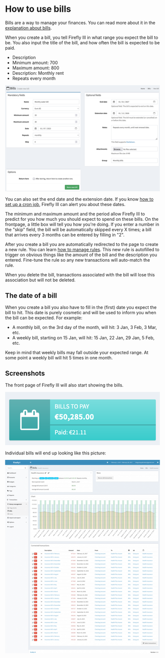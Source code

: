 # How to use bills

Bills are a way to manage your finances. You can read more about it in the [explanation about bills](../../../explanation/financial-concepts/bills.md).

When you create a bill, you tell Firefly III in what range you expect the bill to be. You also input the title of the bill, and how often the bill is expected to be paid.

* Description
* Minimum amount: 700
* Maximum amount: 800
* Description: Monthly rent
* Repeats every month

![The bills on the dashboard](../../../images/how-to/firefly-iii/finances/create-bill.png)

You can also set the end date and the extension date. If you know [how to set up a cron job](../advanced/cron.md), Firefly III can alert you about these dates.

The minimum and maximum amount and the period allow Firefly III to predict for you how much you should expect to spend on these bills. On the frontpage, a little box will tell you how you're doing.  If you enter a number in the "skip" field, the bill will be automatically skipped every X times; a bill that arrives every 3 months can be entered by filling in "2".

After you create a bill you are automatically redirected to the page to create a new rule. You can learn [how to manage rules](../features/rules.md). This new rule is autofilled to trigger on obvious things like the amount of the bill and the description you entered. Fine-tune the rule so any new transactions will auto-match the rule. 

When you delete the bill, transactions associated with the bill will lose this association but will not be deleted.

## The date of a bill

When you create a bill you also have to fill in the (first) date you expect the bill to hit. This date is purely cosmetic and will be used to inform you when the bill can be expected. For example:

* A monthly bill, on the 3rd day of the month, will hit: 3 Jan, 3 Feb, 3 Mar, etc.
* A weekly bill, starting on 15 Jan, will hit: 15 Jan, 22 Jan, 29 Jan, 5 Feb, etc.

Keep in mind that weekly bills may fall outside your expected range. At some point a weekly bill will hit 5 times in one month.

## Screenshots

The front page of Firefly III will also start showing the bills.

![The bills on the dashboard](../../../images/how-to/firefly-iii/finances/bills-frontpage.png)

Individual bills will end up looking like this picture:

![Overview of a bill](../../../images/how-to/firefly-iii/finances/bills-show.png)
